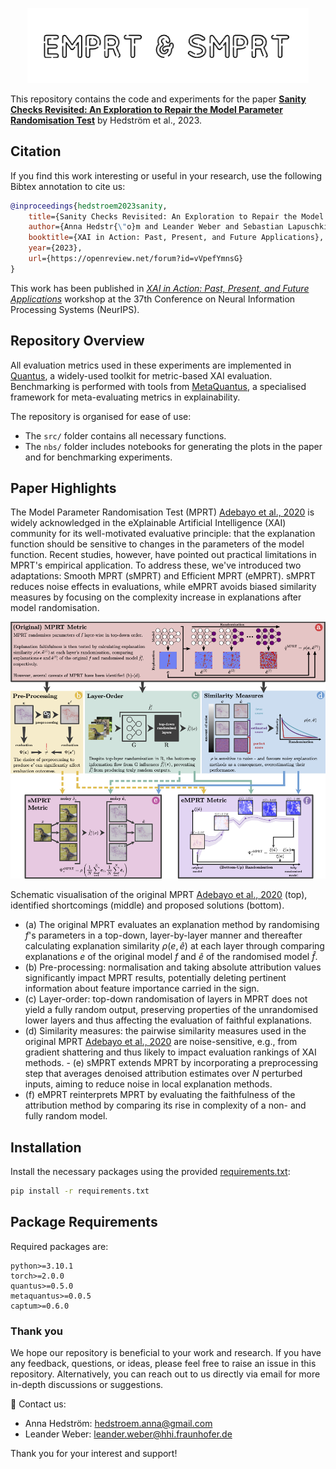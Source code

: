 <br/><br/>
<p align="center">
  <img width="450" src="https://github.com/annahedstroem/sanity-checks-revisited/blob/394f166226e4ac415c6534e0e0441d8b3c9258f2/emprt_smprt_logo.png">
<!--<h3 align="center"><b>Evaluate the Explanation Faithfulness</b></h3>
<p align="center">
  PyTorch-->

  </p>

This repository contains the code and experiments for the paper **[Sanity Checks Revisited: An Exploration to Repair the Model Parameter Randomisation Test](https://openreview.net/forum?id=vVpefYmnsG)** by Hedström et al., 2023. 


<!--[![Getting started!](https://colab.research.google.com/assets/colab-badge.svg)](anonymous)-->
<!--![Python version](https://img.shields.io/badge/python-3.7%20%7C%203.8%20%7C%203.9%20%7C%203.10%20%7C%203.11-blue.svg)-->
<!--[![Code style: black](https://img.shields.io/badge/code%20style-black-000000.svg)](https://github.com/psf/black)-->
<!--[![PyPI version](https://badge.fury.io/py/metaquantus.svg)](https://badge.fury.io/py/metaquantus)-->
<!--[![Python package](https://github.com/annahedstroem/MetaQuantus/actions/workflows/python-publish.yml/badge.svg)](https://github.com/annahedstroem/MetaQuantus/actions/workflows/python-publish.yml/badge.svg)-->
<!--[![Launch Tutorials](https://mybinder.org/badge_logo.svg)](anonymous)-->

## Citation

If you find this work interesting or useful in your research, use the following Bibtex annotation to cite us:

```bibtex
@inproceedings{hedstroem2023sanity,
    title={Sanity Checks Revisited: An Exploration to Repair the Model Parameter Randomisation Test},
    author={Anna Hedstr{\"o}m and Leander Weber and Sebastian Lapuschkin and Marina H{\"o}hne},
    booktitle={XAI in Action: Past, Present, and Future Applications},
    year={2023},
    url={https://openreview.net/forum?id=vVpefYmnsG}
}
```
This work has been published in _[XAI in Action: Past, Present, and Future Applications](https://xai-in-action.github.io/)_ workshop at the 37th Conference on Neural Information Processing Systems (NeurIPS).

## Repository Overview

All evaluation metrics used in these experiments are implemented in [Quantus](https://github.com/understandable-machine-intelligence-lab/Quantus), a widely-used toolkit for metric-based XAI evaluation. Benchmarking is performed with tools from [MetaQuantus](https://github.com/annahedstroem/MetaQuantus/), a specialised framework for meta-evaluating metrics in explainability.

The repository is organised for ease of use:
- The `src/` folder contains all necessary functions.
- The `nbs/` folder includes notebooks for generating the plots in the paper and for benchmarking experiments.

## Paper Highlights

The Model Parameter Randomisation Test (MPRT) [Adebayo et al., 2020](https://arxiv.org/pdf/1810.03292.pdf) is widely acknowledged in the eXplainable Artificial Intelligence (XAI) community for its well-motivated evaluative principle: that the explanation function should be sensitive to changes in the parameters of the model function. Recent studies, however, have pointed out practical limitations in MPRT's empirical application. To address these, we've introduced two adaptations: Smooth MPRT (sMPRT) and Efficient MPRT (eMPRT). sMPRT reduces noise effects in evaluations, while eMPRT avoids biased similarity measures by focusing on the complexity increase in explanations after model randomisation.

</p>
<p align="center">
  <img width="800" src="https://github.com/annahedstroem/sanity-checks-revisited/blob/33174dceeee19ef4bcfee5499b1436693c3121ea/motivation_3.png"> 
</p>

Schematic visualisation of the original MPRT [Adebayo et al., 2020](https://arxiv.org/pdf/1810.03292.pdf) (top), identified shortcomings (middle) and proposed solutions (bottom). 
- (a) The original MPRT evaluates an explanation method by randomising $f$'s parameters in a top-down, layer-by-layer manner and thereafter calculating explanation similarity $\rho(e, \hat{e})$ at each layer through comparing explanations $e$ of the original model $f$ and $\hat{e}$ of the randomised model $\hat{f}$. 
- (b) Pre-processing: normalisation and taking absolute attribution values significantly impact MPRT results, potentially deleting pertinent information about feature importance carried in the sign. 
- (c) Layer-order: top-down randomisation of layers in MPRT does not yield a fully random output, preserving properties of the unrandomised lower layers and thus affecting the evaluation of faithful explanations. 
- (d) Similarity measures: the pairwise similarity measures used in the original MPRT [Adebayo et al., 2020](https://arxiv.org/pdf/1810.03292.pdf) are noise-sensitive, e.g., from gradient shattering and thus likely to impact evaluation rankings of XAI methods. - (e) sMPRT extends MPRT by incorporating a preprocessing step that averages denoised attribution estimates over $N$ perturbed inputs, aiming to reduce noise in local explanation methods. 
- (f) eMPRT reinterprets MPRT by evaluating the faithfulness of the attribution method by comparing its rise in complexity of a non- and fully random model.

## Installation

Install the necessary packages using the provided [requirements.txt](https://annahedstroem/sanity-checks-revisited/blob/main/requirements.txt):

```bash
pip install -r requirements.txt
```

## Package Requirements 

Required packages are:

```setup
python>=3.10.1
torch>=2.0.0
quantus>=0.5.0
metaquantus>=0.0.5
captum>=0.6.0
```

### Thank you

We hope our repository is beneficial to your work and research. If you have any feedback, questions, or ideas, please feel free to raise an issue in this repository. Alternatively, you can reach out to us directly via email for more in-depth discussions or suggestions. 

📧 Contact us: 
- Anna Hedström: [hedstroem.anna@gmail.com](mailto:hedstroem.anna@gmail.com)
- Leander Weber: [leander.weber@hhi.fraunhofer.de](mailto:leander.weber@hhi.fraunhofer.de)

Thank you for your interest and support!


